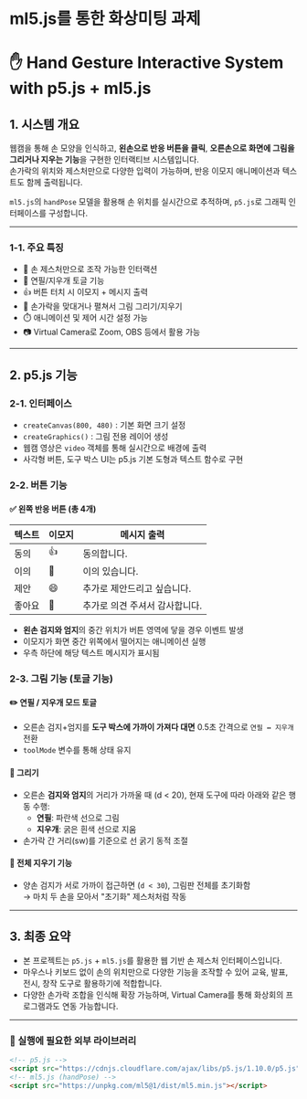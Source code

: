 # ml5.js를 통한 화상미팅 과제

# ✋ Hand Gesture Interactive System with p5.js + ml5.js



## 1. 시스템 개요

웹캠을 통해 손 모양을 인식하고, **왼손으로 반응 버튼을 클릭**, **오른손으로 화면에 그림을 그리거나 지우는 기능**을 구현한 인터랙티브 시스템입니다.  
손가락의 위치와 제스처만으로 다양한 입력이 가능하며, 반응 이모지 애니메이션과 텍스트도 함께 출력됩니다.

`ml5.js`의 `handPose` 모델을 활용해 손 위치를 실시간으로 추적하며, `p5.js`로 그래픽 인터페이스를 구성합니다.

---

### 1-1. 주요 특징

- 🤚 손 제스처만으로 조작 가능한 인터랙션
- 🎨 연필/지우개 토글 기능
- 👍 버튼 터치 시 이모지 + 메시지 출력
- 🧽 손가락을 맞대거나 펼쳐서 그림 그리기/지우기
- ⏱️ 애니메이션 및 제어 시간 설정 가능
- 📷 Virtual Camera로 Zoom, OBS 등에서 활용 가능

---

## 2. p5.js 기능

### 2-1. 인터페이스

- `createCanvas(800, 480)` : 기본 화면 크기 설정
- `createGraphics()` : 그림 전용 레이어 생성
- 웹캠 영상은 `video` 객체를 통해 실시간으로 배경에 출력
- 사각형 버튼, 도구 박스 UI는 p5.js 기본 도형과 텍스트 함수로 구현

### 2-2. 버튼 기능

#### ✅ 왼쪽 반응 버튼 (총 4개)

| 텍스트 | 이모지 | 메시지 출력 |
|--------|--------|-------------|
| 동의   | 👍     | 동의합니다. |
| 이의   | 🙋     | 이의 있습니다. |
| 제안   | 😄     | 추가로 제안드리고 싶습니다. |
| 좋아요 | 💖     | 추가로 의견 주셔서 감사합니다. |

- **왼손 검지와 엄지**의 중간 위치가 버튼 영역에 닿을 경우 이벤트 발생
- 이모지가 화면 중간 위쪽에서 떨어지는 애니메이션 실행
- 우측 하단에 해당 텍스트 메시지가 표시됨

### 2-3. 그림 기능 (토글 기능)

#### ✏️ 연필 / 지우개 모드 토글

- 오른손 검지+엄지를 **도구 박스에 가까이 가져다 대면** 0.5초 간격으로 `연필 ↔ 지우개` 전환  
- `toolMode` 변수를 통해 상태 유지

#### 🎨 그리기

- 오른손 **검지와 엄지**의 거리가 가까울 때 (d < 20), 현재 도구에 따라 아래와 같은 행동 수행:
  - **연필**: 파란색 선으로 그림
  - **지우개**: 굵은 흰색 선으로 지움
- 손가락 간 거리(sw)를 기준으로 선 굵기 동적 조절

#### 🧼 전체 지우기 기능

- 양손 검지가 서로 가까이 접근하면 (`d < 30`), 그림판 전체를 초기화함  
  → 마치 두 손을 모아서 "초기화" 제스처처럼 작동

---

## 3. 최종 요약

- 본 프로젝트는 `p5.js` + `ml5.js`를 활용한 웹 기반 손 제스처 인터페이스입니다.
- 마우스나 키보드 없이 손의 위치만으로 다양한 기능을 조작할 수 있어 교육, 발표, 전시, 창작 도구로 활용하기에 적합합니다.
- 다양한 손가락 조합을 인식해 확장 가능하며, Virtual Camera를 통해 화상회의 프로그램과도 연동 가능합니다.

---

### 🔗 실행에 필요한 외부 라이브러리

```html
<!-- p5.js -->
<script src="https://cdnjs.cloudflare.com/ajax/libs/p5.js/1.10.0/p5.js"></script>
<!-- ml5.js (handPose) -->
<script src="https://unpkg.com/ml5@1/dist/ml5.min.js"></script>


